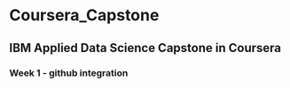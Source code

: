 # Coursera_Capstone
## IBM Applied Data Science Capstone in Coursera
### Week 1 - github integration
